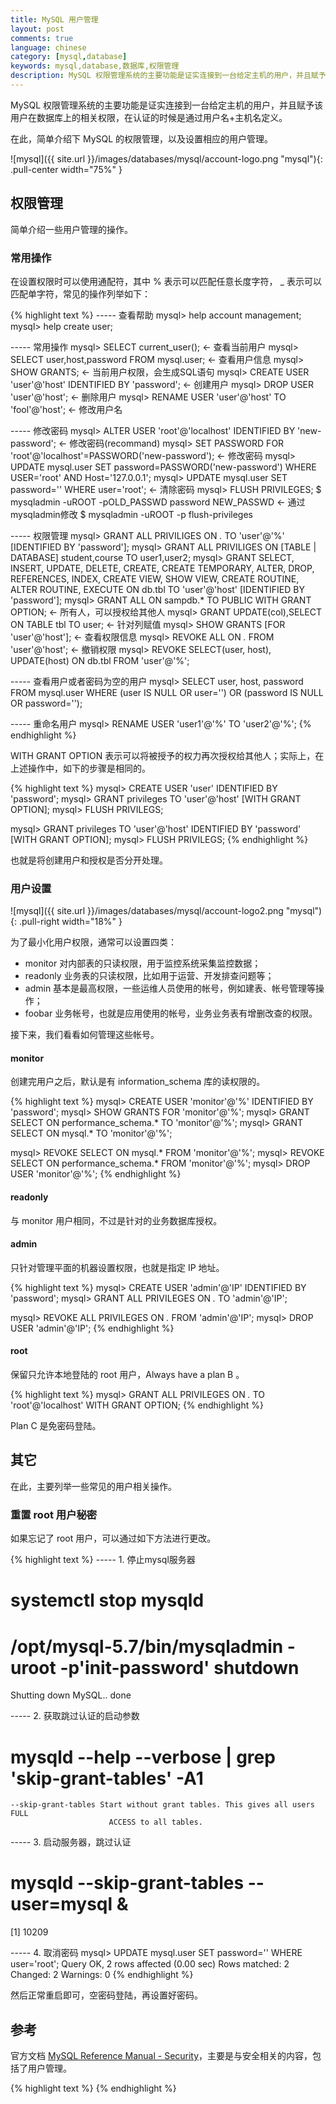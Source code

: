 ```yaml
---
title: MySQL 用户管理
layout: post
comments: true
language: chinese
category: [mysql,database]
keywords: mysql,database,数据库,权限管理
description: MySQL 权限管理系统的主要功能是证实连接到一台给定主机的用户，并且赋予该用户在数据库上的相关权限，在认证的时候是通过用户名+主机名定义。 此，简单介绍下 MySQL 的权限管理，以及设置相应的用户管理。
---
```


MySQL 权限管理系统的主要功能是证实连接到一台给定主机的用户，并且赋予该用户在数据库上的相关权限，在认证的时候是通过用户名+主机名定义。

在此，简单介绍下 MySQL 的权限管理，以及设置相应的用户管理。

<!-- more -->

![mysql]({{ site.url }}/images/databases/mysql/account-logo.png "mysql"){: .pull-center width="75%" }

## 权限管理

简单介绍一些用户管理的操作。

### 常用操作

在设置权限时可以使用通配符，其中 % 表示可以匹配任意长度字符， _ 表示可以匹配单字符，常见的操作列举如下：

{% highlight text %}
----- 查看帮助
mysql> help account management;
mysql> help create user;

----- 常用操作
mysql> SELECT current_user();                                        ← 查看当前用户
mysql> SELECT user,host,password FROM mysql.user;                    ← 查看用户信息
mysql> SHOW GRANTS;                                                  ← 当前用户权限，会生成SQL语句
mysql> CREATE USER 'user'@'host' IDENTIFIED BY 'password';           ← 创建用户
mysql> DROP USER 'user'@'host';                                      ← 删除用户
mysql> RENAME USER 'user'@'host' TO 'fool'@'host';                   ← 修改用户名

----- 修改密码
mysql> ALTER USER 'root'@'localhost' IDENTIFIED BY 'new-password';   ← 修改密码(recommand)
mysql> SET PASSWORD FOR 'root'@'localhost'=PASSWORD('new-password'); ← 修改密码
mysql> UPDATE mysql.user SET password=PASSWORD('new-password')
       WHERE USER='root' AND Host='127.0.0.1';
mysql> UPDATE mysql.user SET password='' WHERE user='root';          ← 清除密码
mysql> FLUSH PRIVILEGES;
$ mysqladmin -uROOT -pOLD_PASSWD password NEW_PASSWD                 ← 通过mysqladmin修改
$ mysqladmin -uROOT -p flush-privileges

----- 权限管理
mysql> GRANT ALL PRIVILIGES ON *.* TO 'user'@'%' [IDENTIFIED BY 'password'];
mysql> GRANT ALL PRIVILIGES ON [TABLE | DATABASE] student,course TO user1,user2;
mysql> GRANT SELECT, INSERT, UPDATE, DELETE, CREATE, CREATE TEMPORARY, ALTER,
       DROP, REFERENCES, INDEX, CREATE VIEW, SHOW VIEW, CREATE ROUTINE,
       ALTER ROUTINE, EXECUTE
       ON db.tbl TO 'user'@'host' [IDENTIFIED BY 'password'];
mysql> GRANT ALL ON sampdb.* TO PUBLIC WITH GRANT OPTION;            ← 所有人，可以授权给其他人
mysql> GRANT UPDATE(col),SELECT ON TABLE tbl TO user;                ← 针对列赋值
mysql> SHOW GRANTS [FOR 'user'@'host'];                              ← 查看权限信息
mysql> REVOKE ALL ON *.* FROM 'user'@'host';                         ← 撤销权限
mysql> REVOKE SELECT(user, host), UPDATE(host) ON db.tbl FROM 'user'@'%';

----- 查看用户或者密码为空的用户
mysql> SELECT user, host, password FROM mysql.user
       WHERE (user IS NULL OR user='') OR (password IS NULL OR password='');

----- 重命名用户
mysql> RENAME USER 'user1'@'%' TO 'user2'@'%';
{% endhighlight %}

WITH GRANT OPTION 表示可以将被授予的权力再次授权给其他人；实际上，在上述操作中，如下的步骤是相同的。

{% highlight text %}
mysql> CREATE USER 'user' IDENTIFIED BY 'password';
mysql> GRANT privileges TO 'user'@'host' [WITH GRANT OPTION];
mysql> FLUSH PRIVILEGS;

mysql> GRANT privileges  TO 'user'@'host' IDENTIFIED BY 'password' [WITH GRANT OPTION];
mysql> FLUSH PRIVILEGS;
{% endhighlight %}

也就是将创建用户和授权是否分开处理。

### 用户设置

![mysql]({{ site.url }}/images/databases/mysql/account-logo2.png "mysql"){: .pull-right width="18%" }

为了最小化用户权限，通常可以设置四类：

* monitor 对内部表的只读权限，用于监控系统采集监控数据；
* readonly 业务表的只读权限，比如用于运营、开发排查问题等；
* admin 基本是最高权限，一些运维人员使用的帐号，例如建表、帐号管理等操作；
* foobar 业务帐号，也就是应用使用的帐号，业务业务表有增删改查的权限。

接下来，我们看看如何管理这些帐号。

#### monitor

创建完用户之后，默认是有 information_schema 库的读权限的。

{% highlight text %}
mysql> CREATE USER 'monitor'@'%' IDENTIFIED BY 'password';
mysql> SHOW GRANTS FOR 'monitor'@'%';
mysql> GRANT SELECT ON performance_schema.* TO 'monitor'@'%';
mysql> GRANT SELECT ON mysql.* TO 'monitor'@'%';

mysql> REVOKE SELECT ON mysql.* FROM 'monitor'@'%';
mysql> REVOKE SELECT ON performance_schema.* FROM 'monitor'@'%';
mysql> DROP USER 'monitor'@'%';
{% endhighlight %}

#### readonly

与 monitor 用户相同，不过是针对的业务数据库授权。

#### admin

只针对管理平面的机器设置权限，也就是指定 IP 地址。

{% highlight text %}
mysql> CREATE USER 'admin'@'IP' IDENTIFIED BY 'password';
mysql> GRANT ALL PRIVILEGES ON *.* TO 'admin'@'IP';

mysql> REVOKE ALL PRIVILEGES ON *.* FROM 'admin'@'IP';
mysql> DROP USER 'admin'@'IP';
{% endhighlight %}

#### root

保留只允许本地登陆的 root 用户，Always have a plan B 。

{% highlight text %}
mysql> GRANT ALL PRIVILEGES ON *.* TO 'root'@'localhost' WITH GRANT OPTION;
{% endhighlight %}

Plan C 是免密码登陆。

## 其它

在此，主要列举一些常见的用户相关操作。

### 重置 root 用户秘密

如果忘记了 root 用户，可以通过如下方法进行更改。

{% highlight text %}
----- 1. 停止mysql服务器
# systemctl stop mysqld
# /opt/mysql-5.7/bin/mysqladmin -uroot -p'init-password' shutdown
Shutting down MySQL..     done

----- 2. 获取跳过认证的启动参数
# mysqld --help --verbose | grep 'skip-grant-tables' -A1
    --skip-grant-tables Start without grant tables. This gives all users FULL
                          ACCESS to all tables.

----- 3. 启动服务器，跳过认证
# mysqld --skip-grant-tables --user=mysql &
[1] 10209

----- 4. 取消密码
mysql> UPDATE mysql.user SET password='' WHERE user='root';
Query OK, 2 rows affected (0.00 sec)
Rows matched: 2  Changed: 2  Warnings: 0
{% endhighlight %}

然后正常重启即可，空密码登陆，再设置好密码。

## 参考

官方文档 [MySQL Reference Manual - Security](http://dev.mysql.com/doc/refman/en/security.html)，主要是与安全相关的内容，包括了用户管理。

{% highlight text %}
{% endhighlight %}
